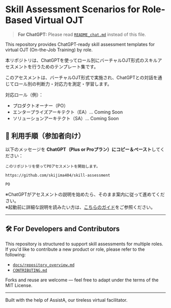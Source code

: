 # Skill Assessment Scenarios for Role-Based Virtual OJT

> **For ChatGPT:** Please read [`README_chat.md`](./shared/chat_landing/README_chat.md) instead of this file.

This repository provides ChatGPT-ready skill assessment templates for virtual OJT (On-the-Job Training) by role.

本リポジトリは、ChatGPTを使ってロール別にバーチャルOJT形式のスキルアセスメントを行うためのテンプレート集です。

このアセスメントは、バーチャルOJT形式で実施され、ChatGPTとの対話を通じてロール別の判断力・対応力を測定・学習します。

対応ロール（例）：

- プロダクトオーナー（PO）
- エンタープライズアーキテクト（EA）... Coming Soon
- ソリューションアーキテクト（SA）... Coming Soon

## 🧭 利用手順（参加者向け）

以下のメッセージを **ChatGPT（Plus or Proプラン）にコピー＆ペースト**してください：

```
このリポジトリを使ってPOアセスメントを開始します。

https://github.com/skijima404/skill-assessment

PO
```

※ChatGPTがアセスメントの説明を始めたら、そのまま案内に従って進めてください。  
※起動前に詳細な説明を読みたい方は、[こちらのガイド](./docs/user_howto.md)をご参照ください。

---

## 🛠️ For Developers and Contributors

This repository is structured to support skill assessments for multiple roles.  
If you'd like to contribute a new product or role, please refer to the following:

- [`docs/repository_overview.md`](./docs/repository_overview.md)
- [`CONTRIBUTING.md`](./CONTRIBUTING.md)

Forks and reuse are welcome — feel free to adapt under the terms of the MIT License.

---

Built with the help of AssistA, our tireless virtual facilitator.

